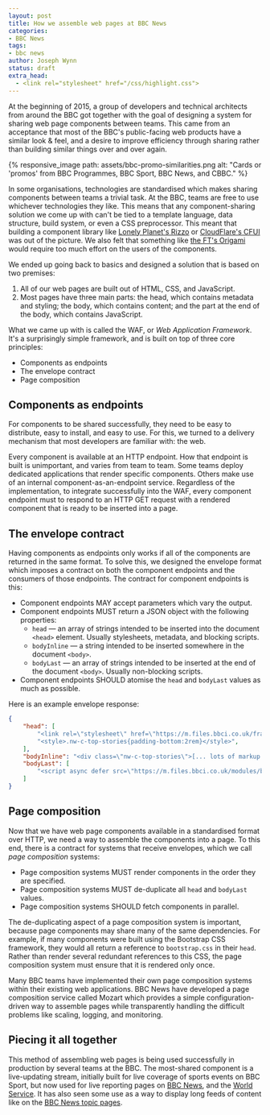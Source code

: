 ```yaml
---
layout: post
title: How we assemble web pages at BBC News
categories:
- BBC News
tags:
- bbc news
author: Joseph Wynn
status: draft
extra_head:
  - <link rel="stylesheet" href="/css/highlight.css">
---
```


At the beginning of 2015, a group of developers and technical architects from around the BBC got together with the goal of designing a system for sharing web page components between teams. This came from an acceptance that most of the BBC's public-facing web products have a similar look & feel, and a desire to improve efficiency through sharing rather than building similar things over and over again.

{% responsive_image path: assets/bbc-promo-similarities.png alt: "Cards or 'promos' from BBC Programmes, BBC Sport, BBC News, and CBBC." %}

In some organisations, technologies are standardised which makes sharing components between teams a trivial task. At the BBC, teams are free to use whichever technologies they like. This means that any component-sharing solution we come up with can't be tied to a template language, data structure, build system, or even a CSS preprocessor. This meant that building a component library like [Lonely Planet's Rizzo](http://rizzo.lonelyplanet.com/styleguide/ui-components) or [CloudFlare's CFUI](https://cloudflare.github.io/cf-ui/) was out of the picture. We also felt that something like [the FT's Origami](http://registry.origami.ft.com/components) would require too much effort on the users of the components.

We ended up going back to basics and designed a solution that is based on two premises:

1. All of our web pages are built out of HTML, CSS, and JavaScript.
2. Most pages have three main parts: the head, which contains metadata and styling; the body, which contains content; and the part at the end of the body, which contains JavaScript.

What we came up with is called the WAF, or _Web Application Framework_. It's a surprisingly simple framework, and is built on top of three core principles:

* Components as endpoints
* The envelope contract
* Page composition
<!--more-->

## Components as endpoints

For components to be shared successfully, they need to be easy to distribute, easy to install, and easy to use. For this, we turned to a delivery mechanism that most developers are familiar with: the web.

Every component is available at an HTTP endpoint. How that endpoint is built is unimportant, and varies from team to team. Some teams deploy dedicated applications that render specific components. Others make use of an internal component-as-an-endpoint service. Regardless of the implementation, to integrate successfully into the WAF, every component endpoint must to respond to an HTTP GET request with a rendered component that is ready to be inserted into a page.

## The envelope contract

Having components as endpoints only works if all of the components are returned in the same format. To solve this, we designed the envelope format which imposes a contract on both the component endpoints and the consumers of those endpoints. The contract for component endpoints is this:

* Component endpoints MAY accept parameters which vary the output.
* Component endpoints MUST return a JSON object with the following properties:
  * `head` — an array of strings intended to be inserted into the document `<head>` element. Usually stylesheets, metadata, and blocking scripts.
  * `bodyInline` — a string intended to be inserted somewhere in the document `<body>`.
  * `bodyLast` — an array of strings intended to be inserted at the end of the document `<body>`. Usually non-blocking scripts.
* Component endpoints SHOULD atomise the `head` and `bodyLast` values as much as possible.

Here is an example envelope response:

```json
{
    "head": [
        "<link rel=\"stylesheet\" href=\"https://m.files.bbci.co.uk/framework.css\">"
        "<style>.nw-c-top-stories{padding-bottom:2rem}</style>",
    ],
    "bodyInline": "<div class=\"nw-c-top-stories\">[... lots of markup ...]</div>",
    "bodyLast": [
        "<script async defer src=\"https://m.files.bbci.co.uk/modules/bbc-news-front-page/2.0.8/init.js\"></script>"
    ]
}
```

## Page composition

Now that we have web page components available in a standardised format over HTTP, we need a way to assemble the components into a page. To this end, there is a contract for systems that receive envelopes, which we call _page composition_ systems:

* Page composition systems MUST render components in the order they are specified.
* Page composition systems MUST de-duplicate all `head` and `bodyLast` values.
* Page composition systems SHOULD fetch components in parallel.

The de-duplicating aspect of a page composition system is important, because page components may share many of the same dependencies. For example, if many components were built using the Bootstrap CSS framework, they would all return a reference to `bootstrap.css` in their `head`. Rather than render several redundant references to this CSS, the page composition system must ensure that it is rendered only once.

Many BBC teams have implemented their own page composition systems within their existing web applications. BBC News have developed a page composition service called Mozart which provides a simple configuration-driven way to assemble pages while transparently handling the difficult problems like scaling, logging, and monitoring.

## Piecing it all together

This method of assembling web pages is being used successfully in production by several teams at the BBC. The most-shared component is a live-updating stream, initially built for live coverage of sports events on BBC Sport, but now used for live reporting pages on [BBC News](http://www.bbc.co.uk/news/live/uk-england-manchester-38860956), and the [World Service](http://www.bbc.com/persian/live/institutional-38891510). It has also seen some use as a way to display long feeds of content like on the [BBC News topic pages](http://www.bbc.co.uk/news/topics/8abd564a-2b8e-401c-9916-34982cb67b55/womens-rights).
